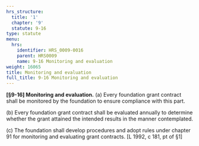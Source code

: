 ```yaml
---
hrs_structure:
  title: '1'
  chapter: '9'
  statute: 9-16
type: statute
menu:
  hrs:
    identifier: HRS_0009-0016
    parent: HRS0009
    name: 9-16 Monitoring and evaluation
weight: 16065
title: Monitoring and evaluation
full_title: 9-16 Monitoring and evaluation
---
```

**[§9-16] Monitoring and evaluation.** (a) Every foundation grant contract shall be monitored by the foundation to ensure compliance with this part.

(b) Every foundation grant contract shall be evaluated annually to determine whether the grant attained the intended results in the manner contemplated.

(c) The foundation shall develop procedures and adopt rules under chapter 91 for monitoring and evaluating grant contracts. [L 1992, c 181, pt of §1]